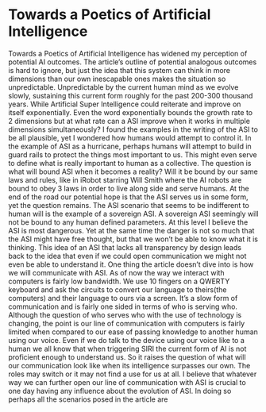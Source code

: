 # Towards a Poetics of Artificial Intelligence

Towards a Poetics of Artificial Intelligence has widened my perception of potential AI outcomes. The article’s outline of potential analogous outcomes is hard to ignore, but just the idea that this system can think in more dimensions than our own inescapable ones makes the situation so unpredictable. Unpredictable by the current human mind as we evolve slowly, sustaining this current form roughly for the past 200-300 thousand years. While Artificial Super Intelligence could reiterate and improve on itself exponentially. Even the word exponentially bounds the growth rate to 2 dimensions but at what rate can a ASI improve when it works in multiple dimensions simultaneously? I found the examples in the writing of the ASI to be all plausible, yet I wondered how humans would attempt to control it. In the example of ASI as a hurricane, perhaps humans will attempt to build in guard rails to protect the things most important to us. This might even serve to define what is really important to human as a collective. The question is what will bound ASI when it becomes a reality? Will it be bound by our same laws and rules, like in iRobot starring Will Smith where the AI robots are bound to obey 3 laws in order to live along side and serve humans. At the end of the road our potential hope is that the ASI serves us in some form, yet the question remains. The ASI scenario that seems to be indifferent to human will is the example of a sovereign ASI. A sovereign ASI seemingly will not be bound to any human defined parameters. At this level I believe the ASI is most dangerous. Yet at the same time the danger is not so much that the ASI might have free thought, but that we won’t be able to know what it is thinking. This idea of an ASI that lacks all transparency by design leads back to the idea that even if we could open communication we might not even be able to understand it. One thing the article doesn’t dive into is how we will communicate with ASI. As of now the way we interact with computers is fairly low bandwidth. We use 10 fingers on a QWERTY keyboard and ask the circuits to convert our language to theirs(the computers) and their language to ours via a screen. It’s a slow form of communication and is fairly one sided in terms of who is serving who. Although the question of who serves who with the use of technology is changing, the point is our line of communication with computers is fairly limited when compared to our ease of passing knowledge to another human using our voice. Even if we do talk to the device using our voice like to a human we all know that when triggering SIRI the current form of AI is not proficient enough to understand us. So it raises the question of what will our communication look like when its intelligence surpasses our own. The roles may switch or it may not find a use for us at all. I believe that whatever way we can further open our line of communication with ASI is crucial to one day having any influence about the evolution of ASI. In doing so perhaps all the scenarios posed in the article are 
